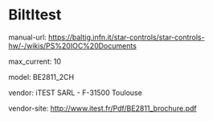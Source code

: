 # BiltItest

manual-url: https://baltig.infn.it/star-controls/star-controls-hw/-/wikis/PS%20IOC%20Documents

max_current: 10

model: BE2811_2CH

vendor: iTEST SARL - F-31500 Toulouse

vendor-site: http://www.itest.fr/Pdf/BE2811_brochure.pdf
